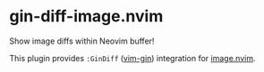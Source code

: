 # gin-diff-image.nvim

Show image diffs within Neovim buffer!

This plugin provides `:GinDiff` ([vim-gin](https://github.com/lambdalisue/vim-gin)) integration for [image.nvim](https://github.com/3rd/image.nvim).
